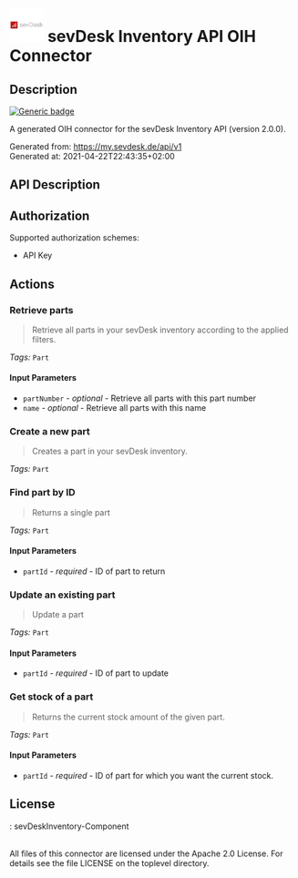 # ![LOGO](logo.png) sevDesk Inventory API OIH Connector

## Description

[![Generic badge](https://img.shields.io/badge/Status-NotTested!-lightgrey.svg)](https://shields.io/)

A generated OIH connector for the sevDesk Inventory API (version 2.0.0).

Generated from: https://my.sevdesk.de/api/v1<br/>
Generated at: 2021-04-22T22:43:35+02:00

## API Description

## Authorization

Supported authorization schemes:

- API Key

## Actions

### Retrieve parts

> Retrieve all parts in your sevDesk inventory according to the applied filters.<br/>

_Tags:_ `Part`

#### Input Parameters

- `partNumber` - _optional_ - Retrieve all parts with this part number<br/>
- `name` - _optional_ - Retrieve all parts with this name<br/>

### Create a new part

> Creates a part in your sevDesk inventory.<br/>

_Tags:_ `Part`

### Find part by ID

> Returns a single part<br/>

_Tags:_ `Part`

#### Input Parameters

- `partId` - _required_ - ID of part to return<br/>

### Update an existing part

> Update a part<br/>

_Tags:_ `Part`

#### Input Parameters

- `partId` - _required_ - ID of part to update<br/>

### Get stock of a part

> Returns the current stock amount of the given part.<br/>

_Tags:_ `Part`

#### Input Parameters

- `partId` - _required_ - ID of part for which you want the current stock.<br/>

## License

: sevDeskInventory-Component<br/>
<br/>

All files of this connector are licensed under the Apache 2.0 License. For details
see the file LICENSE on the toplevel directory.
